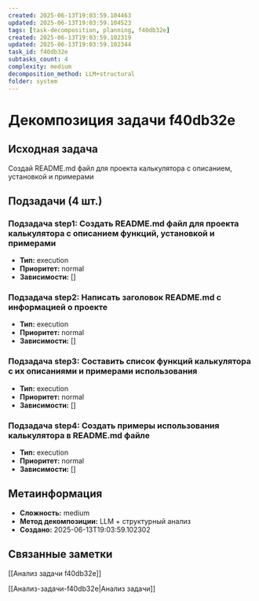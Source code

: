 ```yaml
---
created: 2025-06-13T19:03:59.104463
updated: 2025-06-13T19:03:59.104523
tags: [task-decomposition, planning, f40db32e]
created: 2025-06-13T19:03:59.102319
updated: 2025-06-13T19:03:59.102344
task_id: f40db32e
subtasks_count: 4
complexity: medium
decomposition_method: LLM+structural
folder: system
---
```


# Декомпозиция задачи f40db32e

## Исходная задача
Создай README.md файл для проекта калькулятора с описанием, установкой и примерами

## Подзадачи (4 шт.)

### Подзадача step1: Создать README.md файл для проекта калькулятора с описанием функций, установкой и примерами
- **Тип:** execution
- **Приоритет:** normal
- **Зависимости:** []

### Подзадача step2: Написать заголовок README.md с информацией о проекте
- **Тип:** execution
- **Приоритет:** normal
- **Зависимости:** []

### Подзадача step3: Составить список функций калькулятора с их описаниями и примерами использования
- **Тип:** execution
- **Приоритет:** normal
- **Зависимости:** []

### Подзадача step4: Создать примеры использования калькулятора в README.md файле
- **Тип:** execution
- **Приоритет:** normal
- **Зависимости:** []


## Метаинформация
- **Сложность:** medium
- **Метод декомпозиции:** LLM + структурный анализ
- **Создано:** 2025-06-13T19:03:59.102302

## Связанные заметки
[[Анализ задачи f40db32e]]

[[Анализ-задачи-f40db32e|Анализ задачи]]